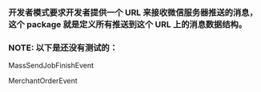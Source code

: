 ### 开发者模式要求开发者提供一个 URL 来接收微信服务器推送的消息，这个 package 就是定义所有推送到这个 URL 上的消息数据结构。

### NOTE: 以下是还没有测试的：

MassSendJobFinishEvent

MerchantOrderEvent